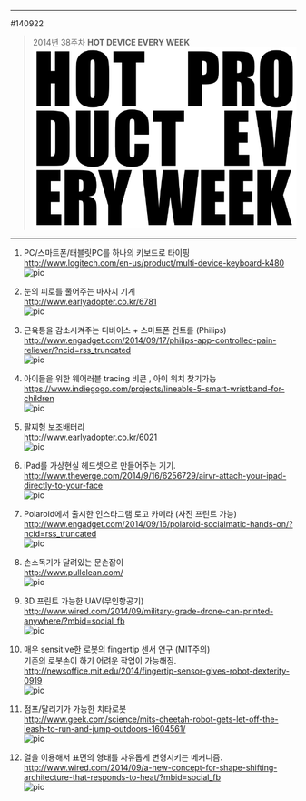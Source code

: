                         
---                           
#140922                 
> 2014년 38주차 **HOT DEVICE EVERY WEEK**                           
![pic](../image/MAIN.png)                           
                 
---       
  
  
1. PC/스마트폰/태블릿PC를 하나의 키보드로 타이핑  
http://www.logitech.com/en-us/product/multi-device-keyboard-k480  
![pic](../image/1.PNG)  
  
2. 눈의 피로를 풀어주는 마사지 기계  
http://www.earlyadopter.co.kr/6781  
![pic](../image/2.jpg)  
  
3. 근육통을 감소시켜주는 디바이스 + 스마트폰 컨트롤  (Philips)  
http://www.engadget.com/2014/09/17/philips-app-controlled-pain-reliever/?ncid=rss_truncated  
![pic](../image/3.jpg)  
  
4. 아이들을 위한 웨어러블 tracing 비콘 , 아이 위치 찾기가능  
https://www.indiegogo.com/projects/lineable-5-smart-wristband-for-children  
![pic](../image/4.jpg)  
  
5. 팔찌형 보조배터리  
http://www.earlyadopter.co.kr/6021  
![pic](../image/5.PNG)  
  
6. iPad를 가상현실 헤드셋으로 만들어주는 기기.  
http://www.theverge.com/2014/9/16/6256729/airvr-attach-your-ipad-directly-to-your-face  
![pic](../image/6.png)  
  
7. Polaroid에서 출시한 인스타그램 로고 카메라 (사진 프린트 가능)  
http://www.engadget.com/2014/09/16/polaroid-socialmatic-hands-on/?ncid=rss_truncated  
![pic](../image/7.jpg)  
  
8. 손소독기가 달려있는 문손잡이  
http://www.pullclean.com/  
![pic](../image/8.PNG)  
  
9. 3D 프린트 가능한 UAV(무인항공기)  
http://www.wired.com/2014/09/military-grade-drone-can-printed-anywhere/?mbid=social_fb  
![pic](../image/9.jpg)  
  
10. 매우 sensitive한 로봇의 fingertip 센서 연구 (MIT주의)  
기존의 로봇손이 하기 어려운 작업이 가능해짐.  
http://newsoffice.mit.edu/2014/fingertip-sensor-gives-robot-dexterity-0919  
![pic](../image/10.jpg)  
  
11. 점프/달리기가 가능한 치타로봇   
http://www.geek.com/science/mits-cheetah-robot-gets-let-off-the-leash-to-run-and-jump-outdoors-1604561/  
![pic](../image/11.PNG)  
  
12. 열을 이용해서 표면의 형태를 자유롭게 변형시키는 메커니즘.  
http://www.wired.com/2014/09/a-new-concept-for-shape-shifting-architecture-that-responds-to-heat/?mbid=social_fb  
![pic](../image/12.PNG)  
  
  
